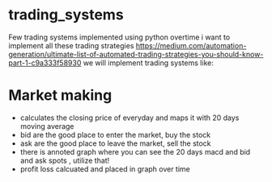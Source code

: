 # trading_systems

Few trading systems implemented using python 
overtime i want to implement all these trading strategies https://medium.com/automation-generation/ultimate-list-of-automated-trading-strategies-you-should-know-part-1-c9a333f58930
we will implement trading systems like:
# Market making 

- calculates the closing price of everyday and maps it with 20 days moving average
- bid are the good place to enter the market, buy the stock
- ask are the good place to leave the market, sell the stock
- there is annoted graph where you can see the 20 days macd and bid and ask spots , utilize that!
- profit loss calcuated and placed in graph over time
